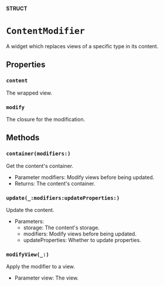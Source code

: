 **STRUCT**

# `ContentModifier`

A widget which replaces views of a specific type in its content.

## Properties
### `content`

The wrapped view.

### `modify`

The closure for the modification.

## Methods
### `container(modifiers:)`

Get the content's container.
- Parameter modifiers: Modify views before being updated.
- Returns: The content's container.

### `update(_:modifiers:updateProperties:)`

Update the content.
- Parameters:
    - storage: The content's storage.
    - modifiers: Modify views before being updated.
    - updateProperties: Whether to update properties.

### `modifyView(_:)`

Apply the modifier to a view.
- Parameter view: The view.
